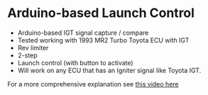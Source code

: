 # Arduino-based Launch Control

- Arduino-based IGT signal capture / compare
- Tested working with 1993 MR2 Turbo Toyota ECU with IGT
- Rev limiter
- 2-step
- Launch control (with button to activate)
- Will work on any ECU that has an Igniter signal like Toyota IGT.

For a more comprehensive explanation see [this video here](https://www.youtube.com/watch?v=xUllVGa9Wok)
